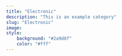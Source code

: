 ```yaml
---
title: "Electronic"
description: "This is an example category"
slug: "Electronic"
image: 
style:
    background: "#2a9d8f"
    color: "#fff"
---
```

